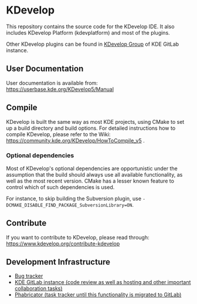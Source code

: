 # KDevelop

This repository contains the source code for the KDevelop IDE.
It also includes KDevelop Platform (kdevplatform) and most of the plugins.

Other KDevelop plugins can be found in [KDevelop Group](https://invent.kde.org/kdevelop) of KDE GitLab instance.

## User Documentation

User documentation is available from:
https://userbase.kde.org/KDevelop5/Manual

## Compile

KDevelop is built the same way as most KDE projects, using CMake to set up a build directory and build options.
For detailed instructions how to compile KDevelop, please refer to the Wiki:
https://community.kde.org/KDevelop/HowToCompile_v5 .

### Optional dependencies

Most of KDevelop's optional dependencies are opportunistic under the assumption that the build should
always use all available functionality, as well as the most recent version. CMake has a lesser known feature
to control which of such dependencies is used.

For instance, to skip building the Subversion plugin, use
`-DCMAKE_DISABLE_FIND_PACKAGE_SubversionLibrary=ON`.

## Contribute

If you want to contribute to KDevelop, please read through:
https://www.kdevelop.org/contribute-kdevelop

## Development Infrastructure
- [Bug tracker](https://bugs.kde.org/buglist.cgi?bug_status=UNCONFIRMED&bug_status=CONFIRMED&bug_status=ASSIGNED&bug_status=REOPENED&list_id=1777266&product=kdevelop&product=kdevplatform&query_format=advanced)
- [KDE GitLab instance (code review as well as hosting and other important collaboration tasks)](https://invent.kde.org/kdevelop/kdevelop/-/merge_requests)
- [Phabricator (task tracker until this functionality is migrated to GitLab)](https://phabricator.kde.org/dashboard/view/8/?)
